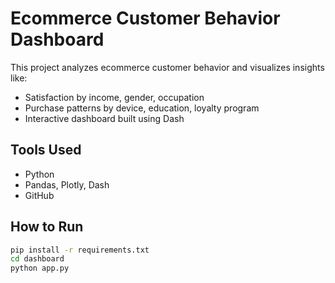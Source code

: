 # Ecommerce Customer Behavior Dashboard

This project analyzes ecommerce customer behavior and visualizes insights like:
- Satisfaction by income, gender, occupation
- Purchase patterns by device, education, loyalty program
- Interactive dashboard built using Dash

## Tools Used
- Python
- Pandas, Plotly, Dash
- GitHub

## How to Run
```bash
pip install -r requirements.txt
cd dashboard
python app.py
